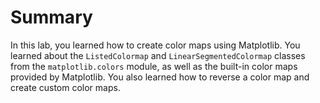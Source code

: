 # Summary

In this lab, you learned how to create color maps using Matplotlib. You learned about the `ListedColormap` and `LinearSegmentedColormap` classes from the `matplotlib.colors` module, as well as the built-in color maps provided by Matplotlib. You also learned how to reverse a color map and create custom color maps.
